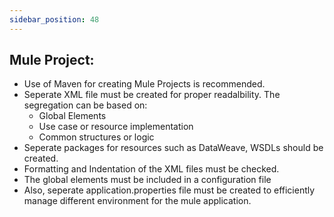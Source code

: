 ```yaml
---
sidebar_position: 48
---
```


## Mule Project:

- Use of Maven for creating Mule Projects is recommended. 
- Seperate XML file must be created for proper readalbility. The segregation can be based on:
     - Global Elements
     - Use case or resource implementation 
     - Common structures or logic 
- Seperate packages for resources such as DataWeave, WSDLs should be created.
- Formatting and Indentation of the XML files must be checked.
- The global elements must be included in a configuration file
- Also, seperate application.properties file must be created to efficiently manage different environment for the mule application.

